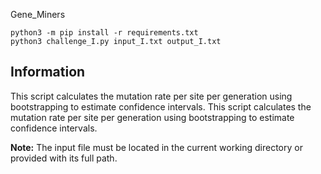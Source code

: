 Gene_Miners
```
python3 -m pip install -r requirements.txt
python3 challenge_I.py input_I.txt output_I.txt
```
## Information
This script calculates the mutation rate per site per generation using bootstrapping to estimate confidence intervals. This script calculates the mutation rate per site per generation using bootstrapping to estimate confidence intervals. 

**Note:** The input file must be located in the current working directory or provided with its full path.
